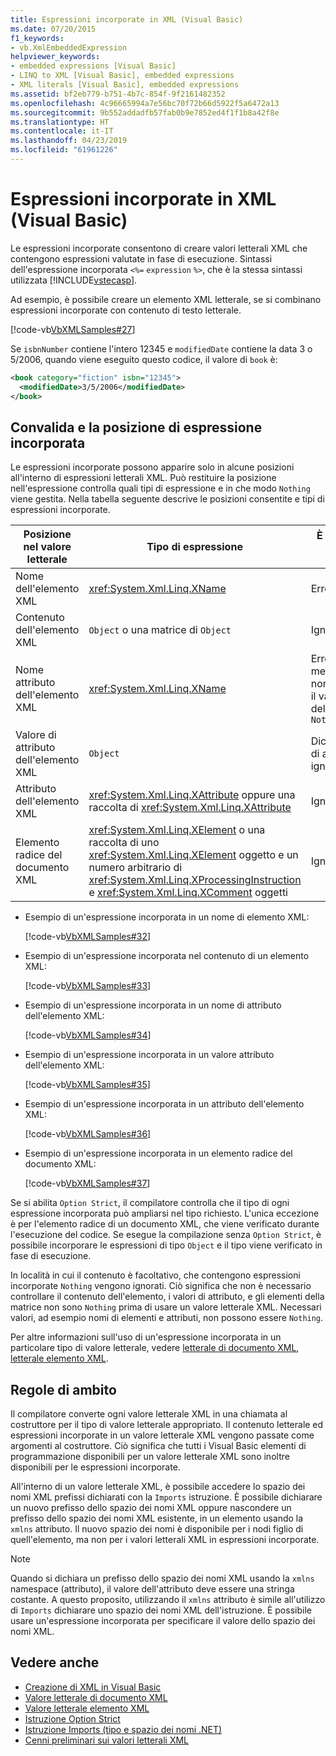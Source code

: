```yaml
---
title: Espressioni incorporate in XML (Visual Basic)
ms.date: 07/20/2015
f1_keywords:
- vb.XmlEmbeddedExpression
helpviewer_keywords:
- embedded expressions [Visual Basic]
- LINQ to XML [Visual Basic], embedded expressions
- XML literals [Visual Basic], embedded expressions
ms.assetid: bf2eb779-b751-4b7c-854f-9f2161482352
ms.openlocfilehash: 4c96665994a7e56bc70f72b66d5922f5a6472a13
ms.sourcegitcommit: 9b552addadfb57fab0b9e7852ed4f1f1b8a42f8e
ms.translationtype: HT
ms.contentlocale: it-IT
ms.lasthandoff: 04/23/2019
ms.locfileid: "61961226"
---
```

# <a name="embedded-expressions-in-xml-visual-basic"></a>Espressioni incorporate in XML (Visual Basic)
Le espressioni incorporate consentono di creare valori letterali XML che contengono espressioni valutate in fase di esecuzione. Sintassi dell'espressione incorporata `<%=` `expression` `%>`, che è la stessa sintassi utilizzata [!INCLUDE[vstecasp](~/includes/vstecasp-md.md)].  
  
 Ad esempio, è possibile creare un elemento XML letterale, se si combinano espressioni incorporate con contenuto di testo letterale.  
  
 [!code-vb[VbXMLSamples#27](~/samples/snippets/visualbasic/VS_Snippets_VBCSharp/VbXMLSamples/VB/XMLSamples13.vb#27)]  
  
 Se `isbnNumber` contiene l'intero 12345 e `modifiedDate` contiene la data 3 o 5/2006, quando viene eseguito questo codice, il valore di `book` è:  
  
```xml  
<book category="fiction" isbn="12345">  
  <modifiedDate>3/5/2006</modifiedDate>  
</book>  
```  
  
## <a name="embedded-expression-location-and-validation"></a>Convalida e la posizione di espressione incorporata  
 Le espressioni incorporate possono apparire solo in alcune posizioni all'interno di espressioni letterali XML. Può restituire la posizione nell'espressione controlla quali tipi di espressione e in che modo `Nothing` viene gestita. Nella tabella seguente descrive le posizioni consentite e tipi di espressioni incorporate.  
  
|Posizione nel valore letterale|Tipo di espressione|È possibile gestire `Nothing`|  
|---|---|---|  
|Nome dell'elemento XML|<xref:System.Xml.Linq.XName>|Error|  
|Contenuto dell'elemento XML|`Object` o una matrice di `Object`|Ignorato|  
|Nome attributo dell'elemento XML|<xref:System.Xml.Linq.XName>|Errore, a meno che non è anche il valore dell'attributo `Nothing`|  
|Valore di attributo dell'elemento XML|`Object`|Dichiarazione di attributo ignorato|  
|Attributo dell'elemento XML|<xref:System.Xml.Linq.XAttribute> oppure una raccolta di <xref:System.Xml.Linq.XAttribute>|Ignorato|  
|Elemento radice del documento XML|<xref:System.Xml.Linq.XElement> o una raccolta di uno <xref:System.Xml.Linq.XElement> oggetto e un numero arbitrario di <xref:System.Xml.Linq.XProcessingInstruction> e <xref:System.Xml.Linq.XComment> oggetti|Ignorato|  
  
- Esempio di un'espressione incorporata in un nome di elemento XML:  
  
     [!code-vb[VbXMLSamples#32](~/samples/snippets/visualbasic/VS_Snippets_VBCSharp/VbXMLSamples/VB/XMLSamples13.vb#32)]  
  
- Esempio di un'espressione incorporata nel contenuto di un elemento XML:  
  
     [!code-vb[VbXMLSamples#33](~/samples/snippets/visualbasic/VS_Snippets_VBCSharp/VbXMLSamples/VB/XMLSamples13.vb#33)]  
  
- Esempio di un'espressione incorporata in un nome di attributo dell'elemento XML:  
  
     [!code-vb[VbXMLSamples#34](~/samples/snippets/visualbasic/VS_Snippets_VBCSharp/VbXMLSamples/VB/XMLSamples13.vb#34)]  
  
- Esempio di un'espressione incorporata in un valore attributo dell'elemento XML:  
  
     [!code-vb[VbXMLSamples#35](~/samples/snippets/visualbasic/VS_Snippets_VBCSharp/VbXMLSamples/VB/XMLSamples13.vb#35)]  
  
- Esempio di un'espressione incorporata in un attributo dell'elemento XML:  
  
     [!code-vb[VbXMLSamples#36](~/samples/snippets/visualbasic/VS_Snippets_VBCSharp/VbXMLSamples/VB/XMLSamples13.vb#36)]  
  
- Esempio di un'espressione incorporata in un elemento radice del documento XML:  
  
     [!code-vb[VbXMLSamples#37](~/samples/snippets/visualbasic/VS_Snippets_VBCSharp/VbXMLSamples/VB/XMLSamples13.vb#37)]  
  
 Se si abilita `Option Strict`, il compilatore controlla che il tipo di ogni espressione incorporata può ampliarsi nel tipo richiesto. L'unica eccezione è per l'elemento radice di un documento XML, che viene verificato durante l'esecuzione del codice. Se esegue la compilazione senza `Option Strict`, è possibile incorporare le espressioni di tipo `Object` e il tipo viene verificato in fase di esecuzione.  
  
 In località in cui il contenuto è facoltativo, che contengono espressioni incorporate `Nothing` vengono ignorati. Ciò significa che non è necessario controllare il contenuto dell'elemento, i valori di attributo, e gli elementi della matrice non sono `Nothing` prima di usare un valore letterale XML. Necessari valori, ad esempio nomi di elementi e attributi, non possono essere `Nothing`.  
  
 Per altre informazioni sull'uso di un'espressione incorporata in un particolare tipo di valore letterale, vedere [letterale di documento XML](../../../../visual-basic/language-reference/xml-literals/xml-document-literal.md), [letterale elemento XML](../../../../visual-basic/language-reference/xml-literals/xml-element-literal.md).  
  
## <a name="scoping-rules"></a>Regole di ambito  
 Il compilatore converte ogni valore letterale XML in una chiamata al costruttore per il tipo di valore letterale appropriato. Il contenuto letterale ed espressioni incorporate in un valore letterale XML vengono passate come argomenti al costruttore. Ciò significa che tutti i Visual Basic elementi di programmazione disponibili per un valore letterale XML sono inoltre disponibili per le espressioni incorporate.  
  
 All'interno di un valore letterale XML, è possibile accedere lo spazio dei nomi XML prefissi dichiarati con la `Imports` istruzione. È possibile dichiarare un nuovo prefisso dello spazio dei nomi XML oppure nascondere un prefisso dello spazio dei nomi XML esistente, in un elemento usando la `xmlns` attributo. Il nuovo spazio dei nomi è disponibile per i nodi figlio di quell'elemento, ma non per i valori letterali XML in espressioni incorporate.  
  
> [!NOTE]
>  Quando si dichiara un prefisso dello spazio dei nomi XML usando la `xmlns` namespace (attributo), il valore dell'attributo deve essere una stringa costante. A questo proposito, utilizzando il `xmlns` attributo è simile all'utilizzo di `Imports` dichiarare uno spazio dei nomi XML dell'istruzione. È possibile usare un'espressione incorporata per specificare il valore dello spazio dei nomi XML.  
  
## <a name="see-also"></a>Vedere anche

- [Creazione di XML in Visual Basic](../../../../visual-basic/programming-guide/language-features/xml/creating-xml.md)
- [Valore letterale di documento XML](../../../../visual-basic/language-reference/xml-literals/xml-document-literal.md)
- [Valore letterale elemento XML](../../../../visual-basic/language-reference/xml-literals/xml-element-literal.md)
- [Istruzione Option Strict](../../../../visual-basic/language-reference/statements/option-strict-statement.md)
- [Istruzione Imports (tipo e spazio dei nomi .NET)](../../../../visual-basic/language-reference/statements/imports-statement-net-namespace-and-type.md)
- [Cenni preliminari sui valori letterali XML](../../../../visual-basic/programming-guide/language-features/xml/xml-literals-overview.md)
